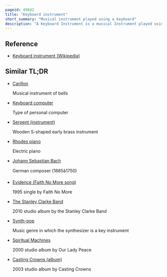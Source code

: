 ```yaml
---
pageid: 49842
title: "Keyboard instrument"
short_summary: "Musical instrument played using a keyboard"
description: "A Keyboard Instrument is a musical Instrument played using a Keyboard, a Row of Levers that are pressed by the Fingers. The most common of these are the Piano, Organ, and various electronic Keyboards, including Synthesizers and digital Pianos. Other Keyboard Instruments include celestas struck Idiophones controlled by a Keyboard and Carillons which are usually housed in Bell Towers or Belfries of Churches or municipal Buildings."
---
```


## Reference

- [Keyboard instrument (Wikipedia)](https://en.wikipedia.org/?curid=49842)

## Similar TL;DR

- [Carillon](/tldr/en/carillon)

  Musical instrument of bells

- [Keyboard computer](/tldr/en/keyboard-computer)

  Type of personal computer

- [Serpent (instrument)](/tldr/en/serpent-instrument)

  Wooden S-shaped early brass instrument

- [Rhodes piano](/tldr/en/rhodes-piano)

  Electric piano

- [Johann Sebastian Bach](/tldr/en/johann-sebastian-bach)

  German composer (1685â1750)

- [Evidence (Faith No More song)](/tldr/en/evidence-faith-no-more-song)

  1995 single by Faith No More

- [The Stanley Clarke Band](/tldr/en/the-stanley-clarke-band)

  2010 studio album by the Stanley Clarke Band

- [Synth-pop](/tldr/en/synth-pop)

  Music genre in which the synthesizer is a key instrument

- [Spiritual Machines](/tldr/en/spiritual-machines)

  2000 studio album by Our Lady Peace

- [Casting Crowns (album)](/tldr/en/casting-crowns-album)

  2003 studio album by Casting Crowns
